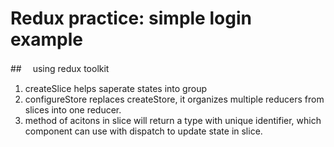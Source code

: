 # Redux practice: simple login example

##　 using redux toolkit

1. createSlice helps saperate states into group
2. configureStore replaces createStore, it organizes multiple reducers from slices into one reducer.
3. method of acitons in slice will return a type with unique identifier, which component can use with dispatch to update state in slice.
